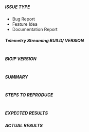 <!--- Verify first that your issue/request is not already reported in GitHub -->

##### ISSUE TYPE
<!--- Pick one below and delete the rest: -->
 - Bug Report
 - Feature Idea
 - Documentation Report


##### Telemetry Streaming BUILD/ VERSION
<!--- Type your TS build number. This is the number on the RPM file just before .noarch, i.e. f5-telemetry-1.0.0-1.noarch.rpm is build 1.  From the BIG-IP UI, click iApp > Package Management LX and then look at the Build column
-->
```

```

##### BIGIP VERSION
<!---
Paste verbatim output from “tmsh show sys version” between quotes below. From the BIG-IP UI, click System > Configuration, and then look at the Version row 
-->
```

```


##### SUMMARY
<!--- Explain the problem briefly -->

```

```

##### STEPS TO REPRODUCE
<!---
For bugs, show exactly how to reproduce the problem.
For new features, show how the feature would be used.
-->

<!--- Paste example declarations between quotes below -->
```

```

<!--- You can also paste gist.github.com links for larger files -->

##### EXPECTED RESULTS
<!--- What did you expect to happen when running the steps above? -->

##### ACTUAL RESULTS
<!--- What actually happened?  -->

<!--- Paste verbatim command output between quotes below -->
```

```